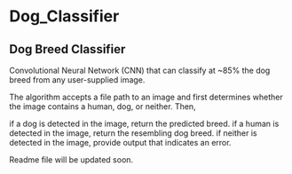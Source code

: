 # Dog_Classifier
## Dog Breed Classifier

Convolutional Neural Network (CNN) that can classify at ~85% the dog breed from any user-supplied image.

The algorithm accepts a file path to an image and first determines whether the image contains a human, dog, or neither. Then,

if a dog is detected in the image, return the predicted breed.
if a human is detected in the image, return the resembling dog breed.
if neither is detected in the image, provide output that indicates an error.

Readme file will be updated soon.
